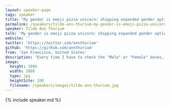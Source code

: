 ```yaml
---
layout: speaker-page
tags: speaker
title: 'My gender is emoji pizza unicorn: shipping expanded gender options – Tilde Ann Thurium'
permalink: /speakers/tilde-ann-thurium-my-gender-is-emoji-pizza-unicorn-shipping-expanded-gender-options.html
speaker: Tilde Ann Thurium
talk: 'My gender is emoji pizza unicorn: shipping expanded gender options'
website: ''
twitter: 'https://twitter.com/annthurium'
github: 'https://github.com/annthurium'
from: 'San Francisco, United States'
description: 'Every time I have to check the "Male" or "Female" boxes, it feels :poop emoji:. By building and shipping expanded gender options at my $DAYJOB, I learned how to convince folks that gender options in product matter, how to get time and resourcing for social justice projects at work, and how to measure the success of a feature that only a small portion of users interact with.'
image:
  height: 1080
  width: 1080
  type: jpg
  heightSite: 200
  filename: /speakers/images/tilde-ann-thurium.jpg
---
```


{% include speaker.md %}
